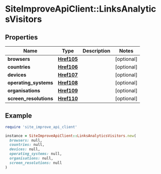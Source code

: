# SiteImproveApiClient::LinksAnalyticsVisitors

## Properties

| Name | Type | Description | Notes |
| ---- | ---- | ----------- | ----- |
| **browsers** | [**Href105**](Href105.md) |  | [optional] |
| **countries** | [**Href106**](Href106.md) |  | [optional] |
| **devices** | [**Href107**](Href107.md) |  | [optional] |
| **operating_systems** | [**Href108**](Href108.md) |  | [optional] |
| **organisations** | [**Href109**](Href109.md) |  | [optional] |
| **screen_resolutions** | [**Href110**](Href110.md) |  | [optional] |

## Example

```ruby
require 'site_improve_api_client'

instance = SiteImproveApiClient::LinksAnalyticsVisitors.new(
  browsers: null,
  countries: null,
  devices: null,
  operating_systems: null,
  organisations: null,
  screen_resolutions: null
)
```

